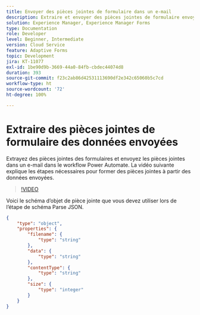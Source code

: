 ```yaml
---
title: Envoyer des pièces jointes de formulaire dans un e-mail
description: Extraire et envoyer des pièces jointes de formulaire envoyées dans un e-mail à l’aide du workflow Power Automate
solution: Experience Manager, Experience Manager Forms
type: Documentation
role: Developer
level: Beginner, Intermediate
version: Cloud Service
feature: Adaptive Forms
topic: Development
jira: KT-11077
exl-id: 1be90d9b-3669-44a0-84fb-cbdec44074d8
duration: 393
source-git-commit: f23c2ab86d42531113690df2e342c65060b5c7cd
workflow-type: ht
source-wordcount: '72'
ht-degree: 100%

---
```


# Extraire des pièces jointes de formulaire des données envoyées

Extrayez des pièces jointes des formulaires et envoyez les pièces jointes dans un e-mail dans le workflow Power Automate.
La vidéo suivante explique les étapes nécessaires pour former des pièces jointes à partir des données envoyées.
>[!VIDEO](https://video.tv.adobe.com/v/3409017?quality=12&learn=on)

Voici le schéma d’objet de pièce jointe que vous devez utiliser lors de l’étape de schéma Parse JSON.

```json
{
    "type": "object",
    "properties": {
        "filename": {
            "type": "string"
        },
        "data": {
            "type": "string"
        },
        "contentType": {
            "type": "string"
        },
        "size": {
            "type": "integer"
        }
    }
}
```
